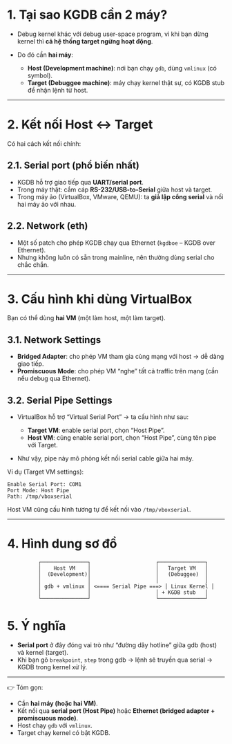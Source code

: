 # 1. Tại sao KGDB cần 2 máy?

* Debug kernel khác với debug user-space program, vì khi bạn dừng kernel thì **cả hệ thống target ngừng hoạt động**.
* Do đó cần **hai máy**:

  * **Host (Development machine)**: nơi bạn chạy `gdb`, dùng `vmlinux` (có symbol).
  * **Target (Debuggee machine)**: máy chạy kernel thật sự, có KGDB stub để nhận lệnh từ host.

---

# 2. Kết nối Host ↔ Target

Có hai cách kết nối chính:

## 2.1. Serial port (phổ biến nhất)

* KGDB hỗ trợ giao tiếp qua **UART/serial port**.
* Trong máy thật: cắm cáp **RS-232/USB-to-Serial** giữa host và target.
* Trong máy ảo (VirtualBox, VMware, QEMU): ta **giả lập cổng serial** và nối hai máy ảo với nhau.

## 2.2. Network (eth)

* Một số patch cho phép KGDB chạy qua Ethernet (`kgdboe` – KGDB over Ethernet).
* Nhưng không luôn có sẵn trong mainline, nên thường dùng serial cho chắc chắn.

---

# 3. Cấu hình khi dùng VirtualBox

Bạn có thể dùng **hai VM** (một làm host, một làm target).

## 3.1. Network Settings

* **Bridged Adapter**: cho phép VM tham gia cùng mạng với host → dễ dàng giao tiếp.
* **Promiscuous Mode**: cho phép VM “nghe” tất cả traffic trên mạng (cần nếu debug qua Ethernet).

## 3.2. Serial Pipe Settings

* VirtualBox hỗ trợ “Virtual Serial Port” → ta cấu hình như sau:

  * **Target VM**: enable serial port, chọn “Host Pipe”.
  * **Host VM**: cũng enable serial port, chọn “Host Pipe”, cùng tên pipe với Target.
* Như vậy, pipe này mô phỏng kết nối serial cable giữa hai máy.

Ví dụ (Target VM settings):

```
Enable Serial Port: COM1
Port Mode: Host Pipe
Path: /tmp/vboxserial
```

Host VM cũng cấu hình tương tự để kết nối vào `/tmp/vboxserial`.

---

# 4. Hình dung sơ đồ

```
          ┌───────────────┐                     ┌───────────────┐
          │    Host VM    │                     │   Target VM   │
          │  (Development)│                     │   (Debuggee)  │
          │               │                     │               │
          │ gdb + vmlinux │ <==== Serial Pipe ===> │ Linux Kernel │
          │               │                     │ + KGDB stub   │
          └───────────────┘                     └───────────────┘
```

# 5. Ý nghĩa

* **Serial port** ở đây đóng vai trò như “đường dây hotline” giữa gdb (host) và kernel (target).
* Khi bạn gõ `breakpoint`, `step` trong gdb → lệnh sẽ truyền qua serial → KGDB trong kernel xử lý.

---

👉 Tóm gọn:

* Cần **hai máy (hoặc hai VM)**.
* Kết nối qua **serial port (Host Pipe)** hoặc **Ethernet (bridged adapter + promiscuous mode)**.
* Host chạy `gdb` với `vmlinux`.
* Target chạy kernel có bật KGDB.